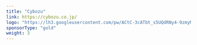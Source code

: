 ```yaml
---
title: "Cybozu"
link: https://cybozu.co.jp/
logo: "https://lh3.googleusercontent.com/pw/ACtC-3cATbt_s5UQdRNy4-9zmyM4_mkGLCDIgQEfvSiOovtsnXLczhBZXJdOHc7NCSiE66jMQSSs8y4MgGCSdaQQEIlper-ol_BAkPVIRYv1GvcrByY7fRJp0KHm30O_poqHHmHf8rEROBs2Qm3Z6x6QGmDKGw=w440"
sponsorType: "gold"
weight: 3
---
```

